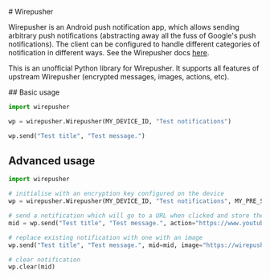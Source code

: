 # Wirepusher

Wirepusher is an Android push notification app, which allows sending arbitrary
push notifications (abstracting away all the fuss of Google's push
notifications). The client can be configured to handle different categories of
notification in different ways. See the Wirepusher docs
[here](https://wirepusher.com).

This is an unofficial Python library for Wirepusher. It supports all features
of upstream Wirepusher (encrypted messages, images, actions, etc).

## Basic usage

```python
import wirepusher

wp = wirepusher.Wirepusher(MY_DEVICE_ID, "Test notifications")

wp.send("Test title", "Test message.")
```

## Advanced usage

```python
import wirepusher

# initialise with an encryption key configured on the device
wp = wirepusher.Wirepusher(MY_DEVICE_ID, "Test notifications", MY_PRE_SHARED_KEY)

# send a notification which will go to a URL when clicked and store the ID
mid = wp.send("Test title", "Test message.", action="https://www.youtube.com/watch?v=dQw4w9WgXcQ")

# replace existing notification with one with an image
wp.send("Test title", "Test message.", mid=mid, image="https://wirepusher.com/assets/images/logo.png")

# clear notification
wp.clear(mid)
```
